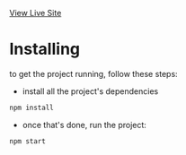 [View Live Site](https://game-details.netlify.app/)


# Installing
to get the project running, follow these steps:

- install all the project's dependencies
``` html
npm install
```
- once  that's done, run the project:

```html
npm start
```
